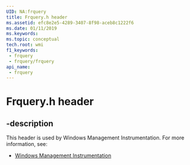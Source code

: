 ```yaml
---
UID: NA:frquery
title: Frquery.h header
ms.assetid: efc8e2e5-4289-3407-8f98-aceb8c1222f6
ms.date: 01/11/2019
ms.keywords: 
ms.topic: conceptual
tech.root: wmi
f1_keywords:
 - frquery
 - frquery/frquery
api_name:
 - frquery
---
```


# Frquery.h header


## -description

This header is used by Windows Management Instrumentation. For more information, see:

- [Windows Management Instrumentation](../_wmi/index.md)

